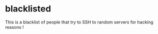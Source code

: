 # blacklisted
This is a blacklist of people that try to SSH to random servers for hacking reasons !
